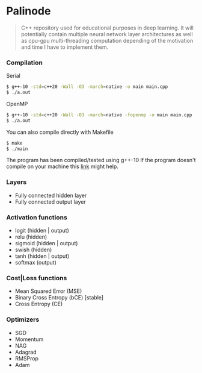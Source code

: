 # Palinode

> C++ repository used for educational purposes in deep learning. It will potentially contain multiple neural network layer architectures as well as cpu-gpu multi-threading computation depending of the motivation and time I have to implement them.

### Compilation
Serial
```sh
$ g++-10 -std=c++20 -Wall -O3 -march=native -o main main.cpp
$ ./a.out
```
OpenMP
```sh
$ g++-10 -std=c++20 -Wall -O3 -march=native -fopenmp -o main main.cpp
$ ./a.out
```
You can also compile directly with Makefile
```sh
$ make
$ ./main
```
The program has been compiled/tested using g++-10
If the program doesn't compile on your machine 
this [link](https://linuxconfig.org/how-to-switch-between-multiple-gcc-and-g-compiler-versions-on-ubuntu-20-04-lts-focal-fossa) might help.
### Layers
- Fully connected hidden layer
- Fully connected output layer

### Activation functions
- logit (hidden | output)
- relu (hidden)
- sigmoid (hidden | output)
- swish (hidden)
- tanh (hidden | output)
- softmax (output)

### Cost|Loss functions
- Mean Squared Error (MSE)
- Binary Cross Entropy (bCE) [stable]
- Cross Entropy (CE)

### Optimizers
- SGD
- Momentum
- NAG
- Adagrad
- RMSProp
- Adam
